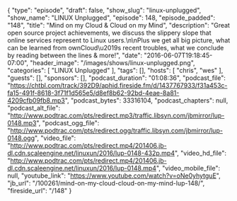{
  "type": "episode",
  "draft": false,
  "show_slug": "linux-unplugged",
  "show_name": "LINUX Unplugged",
  "episode": 148,
  "episode_padded": "148",
  "title": "Mind on my Cloud & Cloud on my Mind",
  "description": "Great open source project achievements, we discuss the slippery slope that online services represent to Linux users.\n\nPlus we get all big picture, what can be learned from ownCloud\u2019s recent troubles, what we conclude by reading between the lines & more!",
  "date": "2016-06-07T19:18:45-07:00",
  "header_image": "/images/shows/linux-unplugged.png",
  "categories": [
    "LINUX Unplugged"
  ],
  "tags": [],
  "hosts": [
    "chris",
    "wes"
  ],
  "guests": [],
  "sponsors": [],
  "podcast_duration": "01:08:36",
  "podcast_file": "https://chtbl.com/track/392D9/aphid.fireside.fm/d/1437767933/f31a453c-fa15-491f-8618-3f71f1d565e5/d8ef8b62-92bd-4eae-8a81-4209cfb09fb8.mp3",
  "podcast_bytes": 33316104,
  "podcast_chapters": null,
  "podcast_alt_file": "http://www.podtrac.com/pts/redirect.mp3/traffic.libsyn.com/jbmirror/lup-0148.mp3",
  "podcast_ogg_file": "http://www.podtrac.com/pts/redirect.ogg/traffic.libsyn.com/jbmirror/lup-0148.ogg",
  "video_file": "http://www.podtrac.com/pts/redirect.mp4/201406.jb-dl.cdn.scaleengine.net/linuxun/2016/lup-0148-432p.mp4",
  "video_hd_file": "http://www.podtrac.com/pts/redirect.mp4/201406.jb-dl.cdn.scaleengine.net/linuxun/2016/lup-0148.mp4",
  "video_mobile_file": null,
  "youtube_link": "https://www.youtube.com/watch?v=oNe0yhytguE",
  "jb_url": "/100261/mind-on-my-cloud-cloud-on-my-mind-lup-148/",
  "fireside_url": "/148"
}

